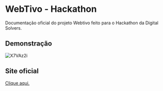 
# WebTivo - Hackathon

Documentação oficial do projeto Webtivo feito para o Hackathon da Digital Solvers.


## Demonstração
![X7VAz2i](https://user-images.githubusercontent.com/86936050/163806497-b0188fbc-6624-4ab7-b99d-9b06072aaf48.gif)



## Site oficial 

<p><a href="https://webtivo.vercel.app/">Clique aqui.</a></p>
